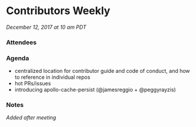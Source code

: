 # Contributors Weekly

*December 12, 2017 at 10 am PDT*

### Attendees

### Agenda
- centralized location for contributor guide and code of conduct, and how to reference in individual repos
- hot PRs/issues
- introducing apollo-cache-persist (@jamesreggio + @peggyrayzis)

### Notes
*Added after meeting*
